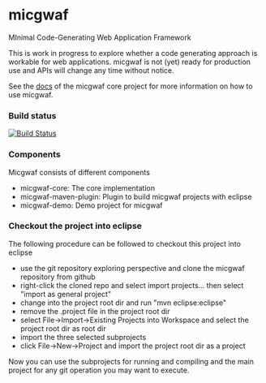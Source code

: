 micgwaf
=======

MInimal Code-Generating Web Application Framework

This is work in progress to explore whether a code generating approach is workable for web applications.
micgwaf is not (yet) ready for production use and APIs will change any time without notice.

See the [docs](micgwaf-core/src/docs/index.md) of the micgwaf core project for more information
on how to use micgwaf.

### Build status

[![Build Status](https://buildhive.cloudbees.com/job/seerhein-lab/job/micgwaf/badge/icon)](https://buildhive.cloudbees.com/job/seerhein-lab/job/micgwaf/)

### Components

Micgwaf consists of different components

- micgwaf-core: The core implementation
- micgwaf-maven-plugin: Plugin to build micgwaf projects with eclipse
- micgwaf-demo: Demo project for micgwaf

### Checkout the project into eclipse

The following procedure can be followed to checkout this project into eclipse

- use the git repository exploring perspective and clone the micgwaf repository from github
- right-click the cloned repo and select import projects... then select "import as general project"
- change into the project root dir and run "mvn eclipse:eclipse"
- remove the .project file in the project root dir
- select File->Import->Existing Projects into Workspace and select the project root dir as root dir
- import the three selected subprojects
- click File->New->Project and import the project root dir as a project

Now you can use the subprojects for running and compiling and the main project 
for any git operation you may want to execute.